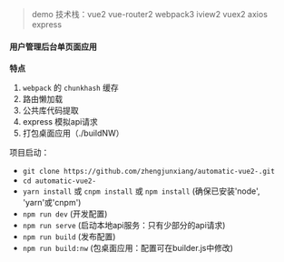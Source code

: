 > demo 技术栈：vue2 vue-router2 webpack3 iview2 vuex2 axios express

#### 用户管理后台单页面应用

**特点**
1. `webpack` 的 `chunkhash` 缓存
2. 路由懒加载
3. 公共库代码提取
4. express 模拟api请求
5. 打包桌面应用（./buildNW）

项目启动：
- `git clone https://github.com/zhengjunxiang/automatic-vue2-.git`
- `cd automatic-vue2-`
- `yarn install` 或 `cnpm install` 或 `npm install` (确保已安装'node', 'yarn'或'cnpm')
- `npm run dev` (开发配置)
- `npm run serve` (启动本地api服务：只有少部分的api请求)
- `npm run build` (发布配置)
- `npm run build:nw` (包桌面应用：配置可在builder.js中修改)
